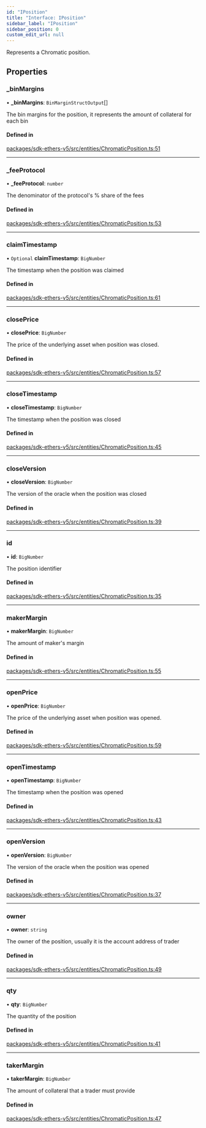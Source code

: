 ```yaml
---
id: "IPosition"
title: "Interface: IPosition"
sidebar_label: "IPosition"
sidebar_position: 0
custom_edit_url: null
---
```


Represents a Chromatic position.

## Properties

### \_binMargins

• **\_binMargins**: `BinMarginStructOutput`[]

The bin margins for the position, it represents the amount of collateral for each bin

#### Defined in

[packages/sdk-ethers-v5/src/entities/ChromaticPosition.ts:51](https://github.com/chromatic-protocol/sdk/blob/4d68c91/packages/sdk-ethers-v5/src/entities/ChromaticPosition.ts#L51)

___

### \_feeProtocol

• **\_feeProtocol**: `number`

The denominator of the protocol's % share of the fees

#### Defined in

[packages/sdk-ethers-v5/src/entities/ChromaticPosition.ts:53](https://github.com/chromatic-protocol/sdk/blob/4d68c91/packages/sdk-ethers-v5/src/entities/ChromaticPosition.ts#L53)

___

### claimTimestamp

• `Optional` **claimTimestamp**: `BigNumber`

The timestamp when the position was claimed

#### Defined in

[packages/sdk-ethers-v5/src/entities/ChromaticPosition.ts:61](https://github.com/chromatic-protocol/sdk/blob/4d68c91/packages/sdk-ethers-v5/src/entities/ChromaticPosition.ts#L61)

___

### closePrice

• **closePrice**: `BigNumber`

The price of the underlying asset when position was closed.

#### Defined in

[packages/sdk-ethers-v5/src/entities/ChromaticPosition.ts:57](https://github.com/chromatic-protocol/sdk/blob/4d68c91/packages/sdk-ethers-v5/src/entities/ChromaticPosition.ts#L57)

___

### closeTimestamp

• **closeTimestamp**: `BigNumber`

The timestamp when the position was closed

#### Defined in

[packages/sdk-ethers-v5/src/entities/ChromaticPosition.ts:45](https://github.com/chromatic-protocol/sdk/blob/4d68c91/packages/sdk-ethers-v5/src/entities/ChromaticPosition.ts#L45)

___

### closeVersion

• **closeVersion**: `BigNumber`

The version of the oracle when the position was closed

#### Defined in

[packages/sdk-ethers-v5/src/entities/ChromaticPosition.ts:39](https://github.com/chromatic-protocol/sdk/blob/4d68c91/packages/sdk-ethers-v5/src/entities/ChromaticPosition.ts#L39)

___

### id

• **id**: `BigNumber`

The position identifier

#### Defined in

[packages/sdk-ethers-v5/src/entities/ChromaticPosition.ts:35](https://github.com/chromatic-protocol/sdk/blob/4d68c91/packages/sdk-ethers-v5/src/entities/ChromaticPosition.ts#L35)

___

### makerMargin

• **makerMargin**: `BigNumber`

The amount of maker's margin

#### Defined in

[packages/sdk-ethers-v5/src/entities/ChromaticPosition.ts:55](https://github.com/chromatic-protocol/sdk/blob/4d68c91/packages/sdk-ethers-v5/src/entities/ChromaticPosition.ts#L55)

___

### openPrice

• **openPrice**: `BigNumber`

The price of the underlying asset when position was opened.

#### Defined in

[packages/sdk-ethers-v5/src/entities/ChromaticPosition.ts:59](https://github.com/chromatic-protocol/sdk/blob/4d68c91/packages/sdk-ethers-v5/src/entities/ChromaticPosition.ts#L59)

___

### openTimestamp

• **openTimestamp**: `BigNumber`

The timestamp when the position was opened

#### Defined in

[packages/sdk-ethers-v5/src/entities/ChromaticPosition.ts:43](https://github.com/chromatic-protocol/sdk/blob/4d68c91/packages/sdk-ethers-v5/src/entities/ChromaticPosition.ts#L43)

___

### openVersion

• **openVersion**: `BigNumber`

The version of the oracle when the position was opened

#### Defined in

[packages/sdk-ethers-v5/src/entities/ChromaticPosition.ts:37](https://github.com/chromatic-protocol/sdk/blob/4d68c91/packages/sdk-ethers-v5/src/entities/ChromaticPosition.ts#L37)

___

### owner

• **owner**: `string`

The owner of the position, usually it is the account address of trader

#### Defined in

[packages/sdk-ethers-v5/src/entities/ChromaticPosition.ts:49](https://github.com/chromatic-protocol/sdk/blob/4d68c91/packages/sdk-ethers-v5/src/entities/ChromaticPosition.ts#L49)

___

### qty

• **qty**: `BigNumber`

The quantity of the position

#### Defined in

[packages/sdk-ethers-v5/src/entities/ChromaticPosition.ts:41](https://github.com/chromatic-protocol/sdk/blob/4d68c91/packages/sdk-ethers-v5/src/entities/ChromaticPosition.ts#L41)

___

### takerMargin

• **takerMargin**: `BigNumber`

The amount of collateral that a trader must provide

#### Defined in

[packages/sdk-ethers-v5/src/entities/ChromaticPosition.ts:47](https://github.com/chromatic-protocol/sdk/blob/4d68c91/packages/sdk-ethers-v5/src/entities/ChromaticPosition.ts#L47)
